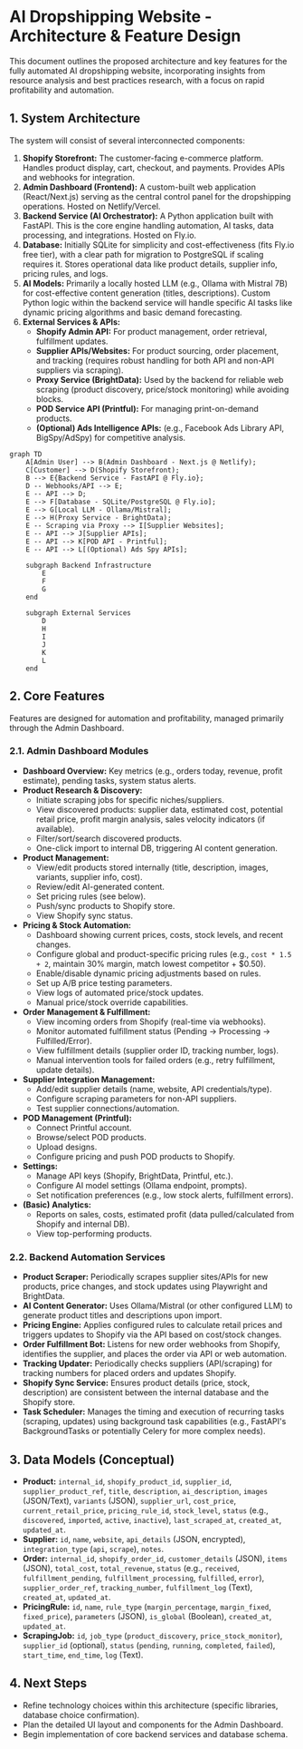 # AI Dropshipping Website - Architecture & Feature Design

This document outlines the proposed architecture and key features for the fully automated AI dropshipping website, incorporating insights from resource analysis and best practices research, with a focus on rapid profitability and automation.

## 1. System Architecture

The system will consist of several interconnected components:

1.  **Shopify Storefront:** The customer-facing e-commerce platform. Handles product display, cart, checkout, and payments. Provides APIs and webhooks for integration.
2.  **Admin Dashboard (Frontend):** A custom-built web application (React/Next.js) serving as the central control panel for the dropshipping operations. Hosted on Netlify/Vercel.
3.  **Backend Service (AI Orchestrator):** A Python application built with FastAPI. This is the core engine handling automation, AI tasks, data processing, and integrations. Hosted on Fly.io.
4.  **Database:** Initially SQLite for simplicity and cost-effectiveness (fits Fly.io free tier), with a clear path for migration to PostgreSQL if scaling requires it. Stores operational data like product details, supplier info, pricing rules, and logs.
5.  **AI Models:** Primarily a locally hosted LLM (e.g., Ollama with Mistral 7B) for cost-effective content generation (titles, descriptions). Custom Python logic within the backend service will handle specific AI tasks like dynamic pricing algorithms and basic demand forecasting.
6.  **External Services & APIs:**
    *   **Shopify Admin API:** For product management, order retrieval, fulfillment updates.
    *   **Supplier APIs/Websites:** For product sourcing, order placement, and tracking (requires robust handling for both API and non-API suppliers via scraping).
    *   **Proxy Service (BrightData):** Used by the backend for reliable web scraping (product discovery, price/stock monitoring) while avoiding blocks.
    *   **POD Service API (Printful):** For managing print-on-demand products.
    *   **(Optional) Ads Intelligence APIs:** (e.g., Facebook Ads Library API, BigSpy/AdSpy) for competitive analysis.

```mermaid
graph TD
    A[Admin User] --> B(Admin Dashboard - Next.js @ Netlify);
    C[Customer] --> D(Shopify Storefront);
    B --> E{Backend Service - FastAPI @ Fly.io};
    D -- Webhooks/API --> E;
    E -- API --> D;
    E --> F[Database - SQLite/PostgreSQL @ Fly.io];
    E --> G[Local LLM - Ollama/Mistral];
    E --> H(Proxy Service - BrightData);
    E -- Scraping via Proxy --> I[Supplier Websites];
    E -- API --> J[Supplier APIs];
    E -- API --> K[POD API - Printful];
    E -- API --> L[(Optional) Ads Spy APIs];

    subgraph Backend Infrastructure
        E
        F
        G
    end

    subgraph External Services
        D
        H
        I
        J
        K
        L
    end
```

## 2. Core Features

Features are designed for automation and profitability, managed primarily through the Admin Dashboard.

### 2.1. Admin Dashboard Modules

*   **Dashboard Overview:** Key metrics (e.g., orders today, revenue, profit estimate), pending tasks, system status alerts.
*   **Product Research & Discovery:**
    *   Initiate scraping jobs for specific niches/suppliers.
    *   View discovered products: supplier data, estimated cost, potential retail price, profit margin analysis, sales velocity indicators (if available).
    *   Filter/sort/search discovered products.
    *   One-click import to internal DB, triggering AI content generation.
*   **Product Management:**
    *   View/edit products stored internally (title, description, images, variants, supplier info, cost).
    *   Review/edit AI-generated content.
    *   Set pricing rules (see below).
    *   Push/sync products to Shopify store.
    *   View Shopify sync status.
*   **Pricing & Stock Automation:**
    *   Dashboard showing current prices, costs, stock levels, and recent changes.
    *   Configure global and product-specific pricing rules (e.g., `cost * 1.5 + 2`, maintain 30% margin, match lowest competitor + $0.50).
    *   Enable/disable dynamic pricing adjustments based on rules.
    *   Set up A/B price testing parameters.
    *   View logs of automated price/stock updates.
    *   Manual price/stock override capabilities.
*   **Order Management & Fulfillment:**
    *   View incoming orders from Shopify (real-time via webhooks).
    *   Monitor automated fulfillment status (Pending -> Processing -> Fulfilled/Error).
    *   View fulfillment details (supplier order ID, tracking number, logs).
    *   Manual intervention tools for failed orders (e.g., retry fulfillment, update details).
*   **Supplier Integration Management:**
    *   Add/edit supplier details (name, website, API credentials/type).
    *   Configure scraping parameters for non-API suppliers.
    *   Test supplier connections/automation.
*   **POD Management (Printful):**
    *   Connect Printful account.
    *   Browse/select POD products.
    *   Upload designs.
    *   Configure pricing and push POD products to Shopify.
*   **Settings:**
    *   Manage API keys (Shopify, BrightData, Printful, etc.).
    *   Configure AI model settings (Ollama endpoint, prompts).
    *   Set notification preferences (e.g., low stock alerts, fulfillment errors).
*   **(Basic) Analytics:**
    *   Reports on sales, costs, estimated profit (data pulled/calculated from Shopify and internal DB).
    *   View top-performing products.

### 2.2. Backend Automation Services

*   **Product Scraper:** Periodically scrapes supplier sites/APIs for new products, price changes, and stock updates using Playwright and BrightData.
*   **AI Content Generator:** Uses Ollama/Mistral (or other configured LLM) to generate product titles and descriptions upon import.
*   **Pricing Engine:** Applies configured rules to calculate retail prices and triggers updates to Shopify via the API based on cost/stock changes.
*   **Order Fulfillment Bot:** Listens for new order webhooks from Shopify, identifies the supplier, and places the order via API or web automation.
*   **Tracking Updater:** Periodically checks suppliers (API/scraping) for tracking numbers for placed orders and updates Shopify.
*   **Shopify Sync Service:** Ensures product details (price, stock, description) are consistent between the internal database and the Shopify store.
*   **Task Scheduler:** Manages the timing and execution of recurring tasks (scraping, updates) using background task capabilities (e.g., FastAPI's BackgroundTasks or potentially Celery for more complex needs).

## 3. Data Models (Conceptual)

*   **Product:** `internal_id`, `shopify_product_id`, `supplier_id`, `supplier_product_ref`, `title`, `description`, `ai_description`, `images` (JSON/Text), `variants` (JSON), `supplier_url`, `cost_price`, `current_retail_price`, `pricing_rule_id`, `stock_level`, `status` (e.g., `discovered`, `imported`, `active`, `inactive`), `last_scraped_at`, `created_at`, `updated_at`.
*   **Supplier:** `id`, `name`, `website`, `api_details` (JSON, encrypted), `integration_type` (`api`, `scrape`), `notes`.
*   **Order:** `internal_id`, `shopify_order_id`, `customer_details` (JSON), `items` (JSON), `total_cost`, `total_revenue`, `status` (e.g., `received`, `fulfillment_pending`, `fulfillment_processing`, `fulfilled`, `error`), `supplier_order_ref`, `tracking_number`, `fulfillment_log` (Text), `created_at`, `updated_at`.
*   **PricingRule:** `id`, `name`, `rule_type` (`margin_percentage`, `margin_fixed`, `fixed_price`), `parameters` (JSON), `is_global` (Boolean), `created_at`, `updated_at`.
*   **ScrapingJob:** `id`, `job_type` (`product_discovery`, `price_stock_monitor`), `supplier_id` (optional), `status` (`pending`, `running`, `completed`, `failed`), `start_time`, `end_time`, `log` (Text).

## 4. Next Steps

*   Refine technology choices within this architecture (specific libraries, database choice confirmation).
*   Plan the detailed UI layout and components for the Admin Dashboard.
*   Begin implementation of core backend services and database schema.
